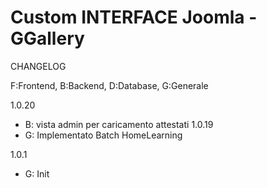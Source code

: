 # Custom INTERFACE  Joomla - GGallery

CHANGELOG 

F:Frontend, B:Backend, D:Database, G:Generale

1.0.20

 - B: vista admin per caricamento attestati
1.0.19
 - G: Implementato Batch HomeLearning

1.0.1 
 - G: Init